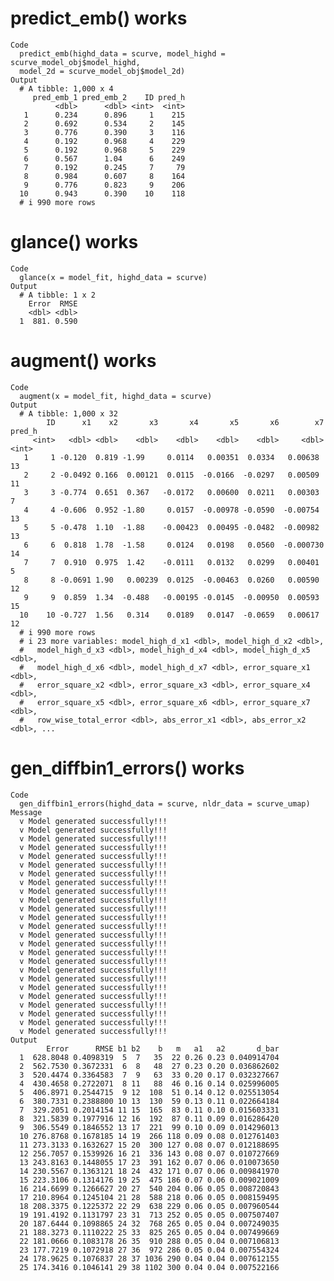 # predict_emb() works

    Code
      predict_emb(highd_data = scurve, model_highd = scurve_model_obj$model_highd,
      model_2d = scurve_model_obj$model_2d)
    Output
      # A tibble: 1,000 x 4
         pred_emb_1 pred_emb_2    ID pred_h
              <dbl>      <dbl> <int>  <int>
       1      0.234      0.896     1    215
       2      0.692      0.534     2    145
       3      0.776      0.390     3    116
       4      0.192      0.968     4    229
       5      0.192      0.968     5    229
       6      0.567      1.04      6    249
       7      0.192      0.245     7     79
       8      0.984      0.607     8    164
       9      0.776      0.823     9    206
      10      0.943      0.390    10    118
      # i 990 more rows

# glance() works

    Code
      glance(x = model_fit, highd_data = scurve)
    Output
      # A tibble: 1 x 2
        Error  RMSE
        <dbl> <dbl>
      1  881. 0.590

# augment() works

    Code
      augment(x = model_fit, highd_data = scurve)
    Output
      # A tibble: 1,000 x 32
            ID      x1    x2       x3       x4       x5       x6        x7 pred_h
         <int>   <dbl> <dbl>    <dbl>    <dbl>    <dbl>    <dbl>     <dbl>  <int>
       1     1 -0.120  0.819 -1.99     0.0114   0.00351  0.0334   0.00638      13
       2     2 -0.0492 0.166  0.00121  0.0115  -0.0166  -0.0297   0.00509      11
       3     3 -0.774  0.651  0.367   -0.0172   0.00600  0.0211   0.00303       7
       4     4 -0.606  0.952 -1.80     0.0157  -0.00978 -0.0590  -0.00754      13
       5     5 -0.478  1.10  -1.88    -0.00423  0.00495 -0.0482  -0.00982      13
       6     6  0.818  1.78  -1.58     0.0124   0.0198   0.0560  -0.000730     14
       7     7  0.910  0.975  1.42    -0.0111   0.0132   0.0299   0.00401       5
       8     8 -0.0691 1.90   0.00239  0.0125  -0.00463  0.0260   0.00590      12
       9     9  0.859  1.34  -0.488   -0.00195 -0.0145  -0.00950  0.00593      15
      10    10 -0.727  1.56   0.314    0.0189   0.0147  -0.0659   0.00617      12
      # i 990 more rows
      # i 23 more variables: model_high_d_x1 <dbl>, model_high_d_x2 <dbl>,
      #   model_high_d_x3 <dbl>, model_high_d_x4 <dbl>, model_high_d_x5 <dbl>,
      #   model_high_d_x6 <dbl>, model_high_d_x7 <dbl>, error_square_x1 <dbl>,
      #   error_square_x2 <dbl>, error_square_x3 <dbl>, error_square_x4 <dbl>,
      #   error_square_x5 <dbl>, error_square_x6 <dbl>, error_square_x7 <dbl>,
      #   row_wise_total_error <dbl>, abs_error_x1 <dbl>, abs_error_x2 <dbl>, ...

# gen_diffbin1_errors() works

    Code
      gen_diffbin1_errors(highd_data = scurve, nldr_data = scurve_umap)
    Message
      v Model generated successfully!!!
      v Model generated successfully!!!
      v Model generated successfully!!!
      v Model generated successfully!!!
      v Model generated successfully!!!
      v Model generated successfully!!!
      v Model generated successfully!!!
      v Model generated successfully!!!
      v Model generated successfully!!!
      v Model generated successfully!!!
      v Model generated successfully!!!
      v Model generated successfully!!!
      v Model generated successfully!!!
      v Model generated successfully!!!
      v Model generated successfully!!!
      v Model generated successfully!!!
      v Model generated successfully!!!
      v Model generated successfully!!!
      v Model generated successfully!!!
      v Model generated successfully!!!
      v Model generated successfully!!!
      v Model generated successfully!!!
      v Model generated successfully!!!
      v Model generated successfully!!!
      v Model generated successfully!!!
    Output
            Error      RMSE b1 b2    b   m   a1   a2       d_bar
      1  628.8048 0.4098319  5  7   35  22 0.26 0.23 0.040914704
      2  562.7530 0.3672331  6  8   48  27 0.23 0.20 0.036862602
      3  520.4474 0.3364583  7  9   63  33 0.20 0.17 0.032327667
      4  430.4658 0.2722071  8 11   88  46 0.16 0.14 0.025996005
      5  406.8971 0.2544715  9 12  108  51 0.14 0.12 0.025513054
      6  380.7331 0.2388800 10 13  130  59 0.13 0.11 0.022664184
      7  329.2051 0.2014154 11 15  165  83 0.11 0.10 0.015603331
      8  321.5839 0.1977916 12 16  192  87 0.11 0.09 0.016286420
      9  306.5549 0.1846552 13 17  221  99 0.10 0.09 0.014296013
      10 276.8768 0.1678185 14 19  266 118 0.09 0.08 0.012761403
      11 273.3133 0.1632627 15 20  300 127 0.08 0.07 0.012188695
      12 256.7057 0.1539926 16 21  336 143 0.08 0.07 0.010727669
      13 243.8163 0.1448055 17 23  391 162 0.07 0.06 0.010073650
      14 230.5567 0.1363121 18 24  432 171 0.07 0.06 0.009841970
      15 223.3106 0.1314176 19 25  475 186 0.07 0.06 0.009021009
      16 214.6699 0.1266627 20 27  540 204 0.06 0.05 0.008720843
      17 210.8964 0.1245104 21 28  588 218 0.06 0.05 0.008159495
      18 208.3375 0.1225372 22 29  638 229 0.06 0.05 0.007960544
      19 191.4192 0.1131797 23 31  713 252 0.05 0.05 0.007507407
      20 187.6444 0.1098865 24 32  768 265 0.05 0.04 0.007249035
      21 188.3273 0.1110222 25 33  825 265 0.05 0.04 0.007499669
      22 181.0666 0.1083178 26 35  910 288 0.05 0.04 0.007106813
      23 177.7219 0.1072918 27 36  972 286 0.05 0.04 0.007554324
      24 178.9625 0.1076837 28 37 1036 290 0.04 0.04 0.007612155
      25 174.3416 0.1046141 29 38 1102 300 0.04 0.04 0.007522166

